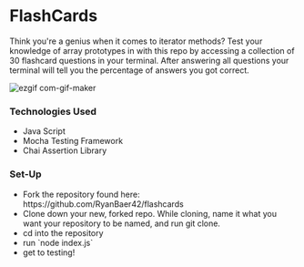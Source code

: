 <h1>FlashCards</h1>
Think you're a genius when it comes to iterator methods? Test your knowledge of array prototypes in with this repo by accessing a collection of 30 flashcard questions in your terminal. After answering all questions your terminal will tell you the percentage of answers you got correct.


![ezgif com-gif-maker](https://user-images.githubusercontent.com/113728354/205164716-1f5aff79-94ec-4fe1-bb25-bf59b5b73b76.gif)

<h3>Technologies Used</h3>
<ul>
  <li>Java Script</li>
  <li>Mocha Testing Framework</li>
  <li>Chai Assertion Library</li>
</ul>

<h3>Set-Up</h3>
<ul>
  <li>Fork the repository found here: https://github.com/RyanBaer42/flashcards</li>
  <li>Clone down your new, forked repo. While cloning, name it what you want your repository to be named, and run git clone.</li>
  <li>cd into the repository</li>
  <li>run `node index.js`</li>
  <li>get to testing!</li>
</ul>

